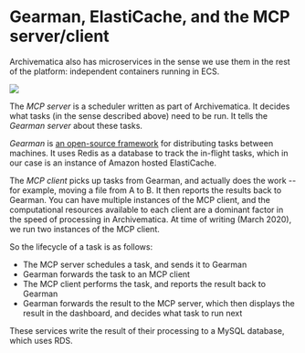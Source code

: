# Gearman, ElastiCache, and the MCP server/client

Archivematica also has microservices in the sense we use them in the rest of the platform: independent containers running in ECS.

![](../../images/mcp\_architecture.svg)

The _MCP server_ is a scheduler written as part of Archivematica. It decides what tasks (in the sense described above) need to be run. It tells the _Gearman server_ about these tasks.

_Gearman_ is [an open-source framework](http://gearman.org/) for distributing tasks between machines. It uses Redis as a database to track the in-flight tasks, which in our case is an instance of Amazon hosted ElastiCache.

The _MCP client_ picks up tasks from Gearman, and actually does the work -- for example, moving a file from A to B. It then reports the results back to Gearman. You can have multiple instances of the MCP client, and the computational resources available to each client are a dominant factor in the speed of processing in Archivematica. At time of writing (March 2020), we run two instances of the MCP client.

So the lifecycle of a task is as follows:

* The MCP server schedules a task, and sends it to Gearman
* Gearman forwards the task to an MCP client
* The MCP client performs the task, and reports the result back to Gearman
* Gearman forwards the result to the MCP server, which then displays the result in the dashboard, and decides what task to run next

These services write the result of their processing to a MySQL database, which uses RDS.
